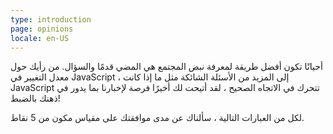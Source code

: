 ```yaml
---
type: introduction
page: opinions
locale: en-US
---
```


أحيانًا تكون أفضل طريقة لمعرفة نبض المجتمع هي المضي قدمًا والسؤال. من رأيك حول معدل التغيير في JavaScript ، إلى المزيد من الأسئلة الشائكة مثل ما إذا كانت JavaScript تتحرك في الاتجاه الصحيح ، لقد أتيحت لك أخيرًا فرصة لإخبارنا بما يدور في ذهنك بالضبط!

لكل من العبارات التالية ، سألناك عن مدى موافقتك على مقياس مكون من 5 نقاط.